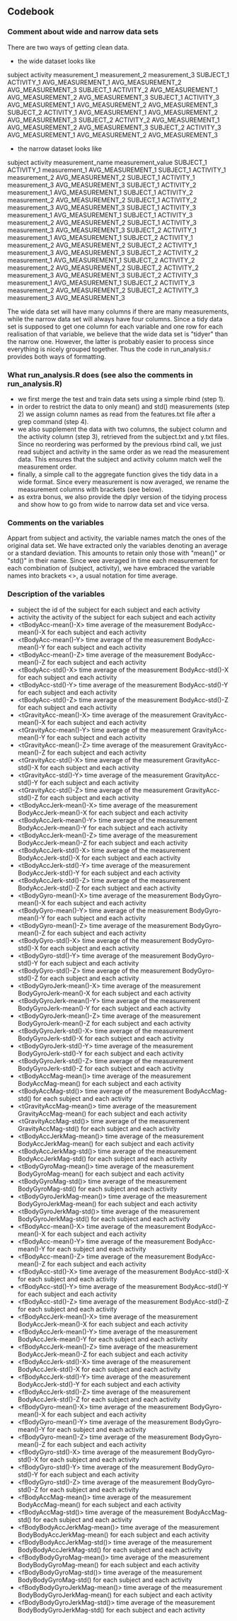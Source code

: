 ## Codebook

### Comment about wide and narrow data sets

There are two ways of getting clean data.
* the wide dataset looks like

 subject     activity      measurement_1       measurement_2       measurement_3
SUBJECT_1   ACTIVITY_1   AVG_MEASUREMENT_1   AVG_MEASUREMENT_2   AVG_MEASUREMENT_3
SUBJECT_1   ACTIVITY_2   AVG_MEASUREMENT_1   AVG_MEASUREMENT_2   AVG_MEASUREMENT_3
SUBJECT_1   ACTIVITY_3   AVG_MEASUREMENT_1   AVG_MEASUREMENT_2   AVG_MEASUREMENT_3
SUBJECT_2   ACTIVITY_1   AVG_MEASUREMENT_1   AVG_MEASUREMENT_2   AVG_MEASUREMENT_3
SUBJECT_2   ACTIVITY_2   AVG_MEASUREMENT_1   AVG_MEASUREMENT_2   AVG_MEASUREMENT_3
SUBJECT_2   ACTIVITY_3   AVG_MEASUREMENT_1   AVG_MEASUREMENT_2   AVG_MEASUREMENT_3

* the narrow dataset looks like

 subject     activity   measurement_name  measurement_value
SUBJECT_1   ACTIVITY_1   measurement_1    AVG_MEASUREMENT_1
SUBJECT_1   ACTIVITY_1   measurement_2    AVG_MEASUREMENT_2
SUBJECT_1   ACTIVITY_1   measurement_3    AVG_MEASUREMENT_3
SUBJECT_1   ACTIVITY_2   measurement_1    AVG_MEASUREMENT_1
SUBJECT_1   ACTIVITY_2   measurement_2    AVG_MEASUREMENT_2
SUBJECT_1   ACTIVITY_2   measurement_3    AVG_MEASUREMENT_3
SUBJECT_1   ACTIVITY_3   measurement_1    AVG_MEASUREMENT_1
SUBJECT_1   ACTIVITY_3   measurement_2    AVG_MEASUREMENT_2
SUBJECT_1   ACTIVITY_3   measurement_3    AVG_MEASUREMENT_3
SUBJECT_2   ACTIVITY_1   measurement_1    AVG_MEASUREMENT_1
SUBJECT_2   ACTIVITY_1   measurement_2    AVG_MEASUREMENT_2
SUBJECT_2   ACTIVITY_1   measurement_3    AVG_MEASUREMENT_3
SUBJECT_2   ACTIVITY_2   measurement_1    AVG_MEASUREMENT_1
SUBJECT_2   ACTIVITY_2   measurement_2    AVG_MEASUREMENT_2
SUBJECT_2   ACTIVITY_2   measurement_3    AVG_MEASUREMENT_3
SUBJECT_2   ACTIVITY_3   measurement_1    AVG_MEASUREMENT_1
SUBJECT_2   ACTIVITY_3   measurement_2    AVG_MEASUREMENT_2
SUBJECT_2   ACTIVITY_3   measurement_3    AVG_MEASUREMENT_3

The wide data set will have many columns if there are many measurements, while the narrow data set will always have four columns.
Since a tidy data set is supposed to get one column for each variable and one row for each realisation of that variable, we
believe that the wide data set is "tidyer" than the narrow one. However, the latter is probably easier to process since everything
is nicely grouped together. Thus the code in run_analysis.r provides both ways of formatting.

### What run_analysis.R does (see also the comments in run_analysis.R)

* we first merge the test and train data sets using a simple rbind (step 1).
* in order to restrict the data to only mean() and std() measurements (step 2) we assign column names as read from the
  features.txt file after a grep command (step 4).
* we also supplement the data with two columns, the subject column and the activity column (step 3), retrieved from the subject.txt and
  y.txt files. Since no reordering was performed by the previous rbind call, we just read subject and activity in the same order as
  we read the measurement data. This ensures that the subject and activity column match well the measurement order.
* finally, a simple call to the aggregate function gives the tidy data in a wide format. Since every measurement is now averaged,
  we rename the measurement columns with brackets (see below).
* as extra bonus, we also provide the dplyr version of the tidying process and show how to go from wide to narrow data set and
  vice versa.

### Comments on the variables

Appart from subject and activity, the variable names match the ones of the original data set.
We have extracted only the variables denoting an average or a standard deviation. This amounts to retain only those with "mean()" or "std()" in their name.
Since wee averaged in time each measurement for each combination of (subject, activity), we have embraced the variable names into brackets <>, a usual notation for time average.

### Description of the variables

* subject                       the id of the subject for each subject and each activity
* activity                      the activity of the subject for each subject and each activity
* <tBodyAcc-mean()-X>           time average of the measurement BodyAcc-mean()-X for each subject and each activity
* <tBodyAcc-mean()-Y>           time average of the measurement BodyAcc-mean()-Y for each subject and each activity
* <tBodyAcc-mean()-Z>           time average of the measurement BodyAcc-mean()-Z for each subject and each activity
* <tBodyAcc-std()-X>            time average of the measurement BodyAcc-std()-X for each subject and each activity
* <tBodyAcc-std()-Y>            time average of the measurement BodyAcc-std()-Y for each subject and each activity
* <tBodyAcc-std()-Z>            time average of the measurement BodyAcc-std()-Z for each subject and each activity
* <tGravityAcc-mean()-X>        time average of the measurement GravityAcc-mean()-X for each subject and each activity
* <tGravityAcc-mean()-Y>        time average of the measurement GravityAcc-mean()-Y for each subject and each activity
* <tGravityAcc-mean()-Z>        time average of the measurement GravityAcc-mean()-Z for each subject and each activity
* <tGravityAcc-std()-X>         time average of the measurement GravityAcc-std()-X for each subject and each activity
* <tGravityAcc-std()-Y>         time average of the measurement GravityAcc-std()-Y for each subject and each activity
* <tGravityAcc-std()-Z>         time average of the measurement GravityAcc-std()-Z for each subject and each activity
* <tBodyAccJerk-mean()-X>       time average of the measurement BodyAccJerk-mean()-X for each subject and each activity
* <tBodyAccJerk-mean()-Y>       time average of the measurement BodyAccJerk-mean()-Y for each subject and each activity
* <tBodyAccJerk-mean()-Z>       time average of the measurement BodyAccJerk-mean()-Z for each subject and each activity
* <tBodyAccJerk-std()-X>        time average of the measurement BodyAccJerk-std()-X for each subject and each activity
* <tBodyAccJerk-std()-Y>        time average of the measurement BodyAccJerk-std()-Y for each subject and each activity
* <tBodyAccJerk-std()-Z>        time average of the measurement BodyAccJerk-std()-Z for each subject and each activity
* <tBodyGyro-mean()-X>          time average of the measurement BodyGyro-mean()-X for each subject and each activity
* <tBodyGyro-mean()-Y>          time average of the measurement BodyGyro-mean()-Y for each subject and each activity
* <tBodyGyro-mean()-Z>          time average of the measurement BodyGyro-mean()-Z for each subject and each activity
* <tBodyGyro-std()-X>           time average of the measurement BodyGyro-std()-X for each subject and each activity
* <tBodyGyro-std()-Y>           time average of the measurement BodyGyro-std()-Y for each subject and each activity
* <tBodyGyro-std()-Z>           time average of the measurement BodyGyro-std()-Z for each subject and each activity
* <tBodyGyroJerk-mean()-X>      time average of the measurement BodyGyroJerk-mean()-X for each subject and each activity
* <tBodyGyroJerk-mean()-Y>      time average of the measurement BodyGyroJerk-mean()-Y for each subject and each activity
* <tBodyGyroJerk-mean()-Z>      time average of the measurement BodyGyroJerk-mean()-Z for each subject and each activity
* <tBodyGyroJerk-std()-X>       time average of the measurement BodyGyroJerk-std()-X for each subject and each activity
* <tBodyGyroJerk-std()-Y>       time average of the measurement BodyGyroJerk-std()-Y for each subject and each activity
* <tBodyGyroJerk-std()-Z>       time average of the measurement BodyGyroJerk-std()-Z for each subject and each activity
* <tBodyAccMag-mean()>          time average of the measurement BodyAccMag-mean() for each subject and each activity
* <tBodyAccMag-std()>           time average of the measurement BodyAccMag-std() for each subject and each activity
* <tGravityAccMag-mean()>       time average of the measurement GravityAccMag-mean() for each subject and each activity
* <tGravityAccMag-std()>        time average of the measurement GravityAccMag-std() for each subject and each activity
* <tBodyAccJerkMag-mean()>      time average of the measurement BodyAccJerkMag-mean() for each subject and each activity
* <tBodyAccJerkMag-std()>       time average of the measurement BodyAccJerkMag-std() for each subject and each activity
* <tBodyGyroMag-mean()>         time average of the measurement BodyGyroMag-mean() for each subject and each activity
* <tBodyGyroMag-std()>          time average of the measurement BodyGyroMag-std() for each subject and each activity
* <tBodyGyroJerkMag-mean()>     time average of the measurement BodyGyroJerkMag-mean() for each subject and each activity
* <tBodyGyroJerkMag-std()>      time average of the measurement BodyGyroJerkMag-std() for each subject and each activity
* <fBodyAcc-mean()-X>           time average of the measurement BodyAcc-mean()-X for each subject and each activity
* <fBodyAcc-mean()-Y>           time average of the measurement BodyAcc-mean()-Y for each subject and each activity
* <fBodyAcc-mean()-Z>           time average of the measurement BodyAcc-mean()-Z for each subject and each activity
* <fBodyAcc-std()-X>            time average of the measurement BodyAcc-std()-X for each subject and each activity
* <fBodyAcc-std()-Y>            time average of the measurement BodyAcc-std()-Y for each subject and each activity
* <fBodyAcc-std()-Z>            time average of the measurement BodyAcc-std()-Z for each subject and each activity
* <fBodyAccJerk-mean()-X>       time average of the measurement BodyAccJerk-mean()-X for each subject and each activity
* <fBodyAccJerk-mean()-Y>       time average of the measurement BodyAccJerk-mean()-Y for each subject and each activity
* <fBodyAccJerk-mean()-Z>       time average of the measurement BodyAccJerk-mean()-Z for each subject and each activity
* <fBodyAccJerk-std()-X>        time average of the measurement BodyAccJerk-std()-X for each subject and each activity
* <fBodyAccJerk-std()-Y>        time average of the measurement BodyAccJerk-std()-Y for each subject and each activity
* <fBodyAccJerk-std()-Z>        time average of the measurement BodyAccJerk-std()-Z for each subject and each activity
* <fBodyGyro-mean()-X>          time average of the measurement BodyGyro-mean()-X for each subject and each activity
* <fBodyGyro-mean()-Y>          time average of the measurement BodyGyro-mean()-Y for each subject and each activity
* <fBodyGyro-mean()-Z>          time average of the measurement BodyGyro-mean()-Z for each subject and each activity
* <fBodyGyro-std()-X>           time average of the measurement BodyGyro-std()-X for each subject and each activity
* <fBodyGyro-std()-Y>           time average of the measurement BodyGyro-std()-Y for each subject and each activity
* <fBodyGyro-std()-Z>           time average of the measurement BodyGyro-std()-Z for each subject and each activity
* <fBodyAccMag-mean()>          time average of the measurement BodyAccMag-mean() for each subject and each activity
* <fBodyAccMag-std()>           time average of the measurement BodyAccMag-std() for each subject and each activity
* <fBodyBodyAccJerkMag-mean()>  time average of the measurement BodyBodyAccJerkMag-mean() for each subject and each activity
* <fBodyBodyAccJerkMag-std()>   time average of the measurement BodyBodyAccJerkMag-std() for each subject and each activity
* <fBodyBodyGyroMag-mean()>     time average of the measurement BodyBodyGyroMag-mean() for each subject and each activity
* <fBodyBodyGyroMag-std()>      time average of the measurement BodyBodyGyroMag-std() for each subject and each activity
* <fBodyBodyGyroJerkMag-mean()> time average of the measurement BodyBodyGyroJerkMag-mean() for each subject and each activity
* <fBodyBodyGyroJerkMag-std()>  time average of the measurement BodyBodyGyroJerkMag-std() for each subject and each activity
